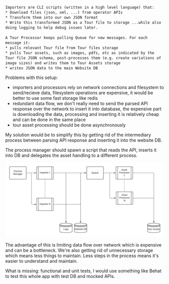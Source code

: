     Importers are CLI scripts (written in a high level language) that:
    * Download files (json, xml, ...) from operator APIs
    * Transform them into our own JSON format
    * Write this transformed JSON as a Tour file to storage ...while also doing logging to help debug issues later.

    A Tour Processor keeps polling Queue for new messages. For each message it:
    * pulls relevant Tour file from Tour files storage
    * pulls Tour assets, such as images, pdfs, etc as indicated by the Tour file JSON schema, post-processes them (e.g. create variations of image sizes) and writes them to Tour Assets storage
    * writes JSON data to the main Website DB

Problems with this setup:

* importers and processors rely on network connections and filesystem to send/recieve data, filesystem operations are expensive, it would be better to use some fast storage like redis
* redundant data flow, we don't really need to send the parsed API response over the network to insert it into database, the expensive part is downloading the data, processing and inserting it is relatively cheap and can be done in the same place
* tour asset processing should be done asynchronously

My solution would be to simplify this by getting rid of the intermediary process between parsing API response and inserting it into the website DB.

The process manager should spawn a script that reads the API, inserts it into DB and delegates the asset handling to a different process.

![](diagram.jpeg "Diagram")

The advantage of this is limiting data flow over network which is expensive and can be a bottleneck. We're also getting rid of unnecessary storage which means less things to maintain. Less steps in the process means it's easier to understand and maintain.

What is missing: functional and unit tests, I would use something like Behat to test this whole app with test DB and mocked APIs. 
